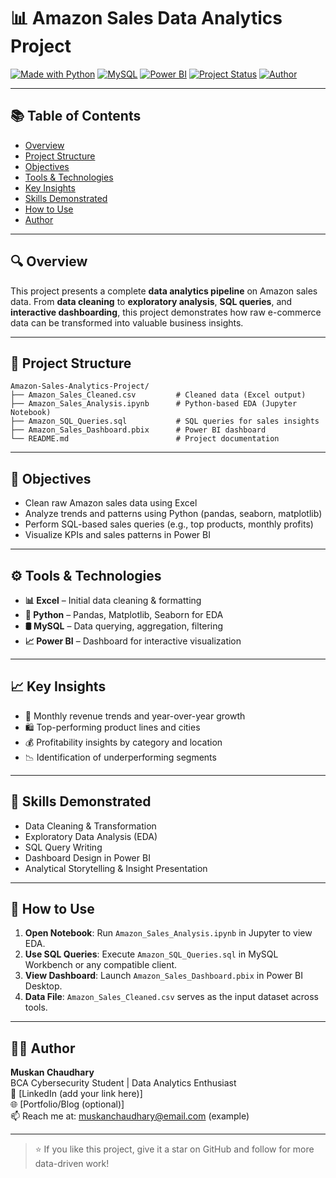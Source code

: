 
# 📊 Amazon Sales Data Analytics Project

[![Made with Python](https://img.shields.io/badge/Python-3.10-blue?logo=python)](https://www.python.org/)
[![MySQL](https://img.shields.io/badge/MySQL-Data-blue?logo=mysql)](https://www.mysql.com/)
[![Power BI](https://img.shields.io/badge/PowerBI-Dashboard-yellow?logo=powerbi)](https://powerbi.microsoft.com/)
[![Project Status](https://img.shields.io/badge/Status-Completed-brightgreen)]()
[![Author](https://img.shields.io/badge/Author-Muskan%20Chaudhary-blueviolet)]()

---

## 📚 Table of Contents

- [Overview](#-overview)
- [Project Structure](#-project-structure)
- [Objectives](#-objectives)
- [Tools & Technologies](#-tools--technologies)
- [Key Insights](#-key-insights)
- [Skills Demonstrated](#-skills-demonstrated)
- [How to Use](#-how-to-use)
- [Author](#-author)

---

## 🔍 Overview

This project presents a complete **data analytics pipeline** on Amazon sales data. From **data cleaning** to **exploratory analysis**, **SQL queries**, and **interactive dashboarding**, this project demonstrates how raw e-commerce data can be transformed into valuable business insights.

---

## 📁 Project Structure

```
Amazon-Sales-Analytics-Project/
├── Amazon_Sales_Cleaned.csv         # Cleaned data (Excel output)
├── Amazon_Sales_Analysis.ipynb      # Python-based EDA (Jupyter Notebook)
├── Amazon_SQL_Queries.sql           # SQL queries for sales insights
├── Amazon_Sales_Dashboard.pbix      # Power BI dashboard
└── README.md                        # Project documentation
```

---

## 📌 Objectives

- Clean raw Amazon sales data using Excel
- Analyze trends and patterns using Python (pandas, seaborn, matplotlib)
- Perform SQL-based sales queries (e.g., top products, monthly profits)
- Visualize KPIs and sales patterns in Power BI

---

## ⚙️ Tools & Technologies

- **📊 Excel** – Initial data cleaning & formatting  
- **🐍 Python** – Pandas, Matplotlib, Seaborn for EDA  
- **🛢️ MySQL** – Data querying, aggregation, filtering  
- **📈 Power BI** – Dashboard for interactive visualization  

---

## 📈 Key Insights

- 📆 Monthly revenue trends and year-over-year growth  
- 🛍️ Top-performing product lines and cities  
- 💰 Profitability insights by category and location  
- 📉 Identification of underperforming segments

---

## 🧠 Skills Demonstrated

- Data Cleaning & Transformation  
- Exploratory Data Analysis (EDA)  
- SQL Query Writing  
- Dashboard Design in Power BI  
- Analytical Storytelling & Insight Presentation

---

## 🚀 How to Use

1. **Open Notebook**: Run `Amazon_Sales_Analysis.ipynb` in Jupyter to view EDA.  
2. **Use SQL Queries**: Execute `Amazon_SQL_Queries.sql` in MySQL Workbench or any compatible client.  
3. **View Dashboard**: Launch `Amazon_Sales_Dashboard.pbix` in Power BI Desktop.  
4. **Data File**: `Amazon_Sales_Cleaned.csv` serves as the input dataset across tools.

---

## 👩‍💻 Author

**Muskan Chaudhary**  
BCA Cybersecurity Student | Data Analytics Enthusiast  
🔗 [LinkedIn (add your link here)]  
🌐 [Portfolio/Blog (optional)]  
📫 Reach me at: muskanchaudhary@email.com (example)

---

> ⭐ If you like this project, give it a star on GitHub and follow for more data-driven work!

